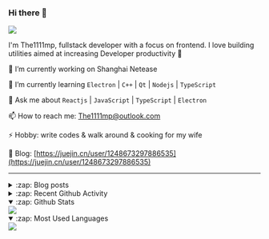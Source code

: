 ### Hi there 👋

![](https://komarev.com/ghpvc/?username=1111mp&color=green)

I'm The1111mp, fullstack developer with a focus on frontend. I love building utilities aimed at increasing Developer productivity 🙌

🔭 I’m currently working on Shanghai Netease

🌱 I’m currently learning `Electron` | `C++` | `Qt` | `Nodejs` | `TypeScript`

💬 Ask me about `Reactjs` | `JavaScript` | `TypeScript` | `Electron`

📫 How to reach me: <a href="mailto:The1111mp@outlook.com">The1111mp@outlook.com</a>

⚡ Hobby: write codes & walk around & cooking for my wife

📖 Blog: [https://juejin.cn/user/1248673297886535](https://juejin.cn/user/1248673297886535)

***

<details>
  <summary>:zap: Blog posts</summary>

  - [使用 nvm-desktop 轻松安装和管理多个 node 版本](https://juejin.cn/post/7267791228872179727)
  - [Electron 中集成 SQLite3 数据库的最佳实践](https://juejin.cn/post/7202807471881306172)
  - [从0开发IM，单聊群聊在线离线消息以及消息的已读未读功能](https://juejin.cn/post/7202583557751865401)
  - [Electron（网页）中实现接近微信消息发送体验的消息输入框及界面](https://juejin.cn/post/7252505446396575781)
  - [Qt中基于QWebEngineView和QWebChannel实现与web的交互](https://juejin.cn/post/7238423148555501629)
</details>

<details>
  <summary>:zap: Recent Github Activity</summary>

  <!--START_SECTION:activity-->
1. ❗ Opened issue [#1082](https://github.com/egoist/tsup/issues/1082) in [egoist/tsup](https://github.com/egoist/tsup)
2. 🗣 Commented on [#58](https://github.com/1111mp/nvm-desktop/issues/58#issuecomment-1935235078) in [1111mp/nvm-desktop](https://github.com/1111mp/nvm-desktop)
3. 🗣 Commented on [#58](https://github.com/1111mp/nvm-desktop/issues/58#issuecomment-1935180280) in [1111mp/nvm-desktop](https://github.com/1111mp/nvm-desktop)
4. 🗣 Commented on [#57](https://github.com/1111mp/nvm-desktop/issues/57#issuecomment-1933256590) in [1111mp/nvm-desktop](https://github.com/1111mp/nvm-desktop)
5. 🗣 Commented on [#51](https://github.com/1111mp/nvm-desktop/issues/51#issuecomment-1928749026) in [1111mp/nvm-desktop](https://github.com/1111mp/nvm-desktop)
6. 🗣 Commented on [#5](https://github.com/1111mp/nvmd-command/issues/5#issuecomment-1924094726) in [1111mp/nvmd-command](https://github.com/1111mp/nvmd-command)
7. 🔒 Closed issue [#5](https://github.com/1111mp/nvmd-command/issues/5) in [1111mp/nvmd-command](https://github.com/1111mp/nvmd-command)
8. 🗣 Commented on [#53](https://github.com/1111mp/nvm-desktop/issues/53#issuecomment-1924093320) in [1111mp/nvm-desktop](https://github.com/1111mp/nvm-desktop)
9. 🔒 Closed issue [#53](https://github.com/1111mp/nvm-desktop/issues/53) in [1111mp/nvm-desktop](https://github.com/1111mp/nvm-desktop)
10. 🎉 Merged PR [#56](https://github.com/1111mp/nvm-desktop/pull/56) in [1111mp/nvm-desktop](https://github.com/1111mp/nvm-desktop)
  <!--END_SECTION:activity-->
</details>

<details open>
  <summary>:zap: Github Stats</summary>

  <img align="center" src="https://github-readme-stats-sigma-five.vercel.app/api?username=1111mp&show_icons=true&hide_border=true&theme=gruvbox" />
</details>

<details open>
  <summary>:zap: Most Used Languages</summary>

  <img align="center" src="https://github-readme-stats-sigma-five.vercel.app/api/top-langs/?username=1111mp&layout=compact&show_icons=true&hide_border=true&theme=gruvbox" />
</details>


<!--
**1111mp/1111mp** is a ✨ _special_ ✨ repository because its `README.md` (this file) appears on your GitHub profile.

Here are some ideas to get you started:

- 🔭 I’m currently working on ...
- 🌱 I’m currently learning ...
- 👯 I’m looking to collaborate on ...
- 🤔 I’m looking for help with ...
- 💬 Ask me about ...
- 📫 How to reach me: ...
- 😄 Pronouns: ...
- ⚡ Fun fact: ...
-->
